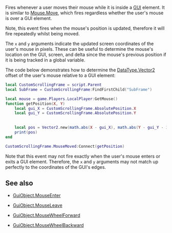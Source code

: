 Fires whenever a user moves their mouse while it is inside a [GUI](https://developer.roblox.com/api-reference/class/GuiObject) element. It is similar to [Mouse.Move](https://developer.roblox.com/api-reference/event/Mouse/Move), which fires regardless whether the user's mouse is over a GUI element.

Note, this event fires when the mouse's position is updated, therefore it will fire repeatedly whilst being moved.

The `x` and `y` arguments indicate the updated screen coordinates of the user's mouse in pixels. These can be useful to determine the mouse's location on the GUI, screen, and delta since the mouse's previous position if it is being tracked in a global variable.

The code below demonstrates how to determine the [DataType.Vector2](https://developer.roblox.com/search#stq=Vector2) offset of the user's mouse relative to a GUI element:

```lua
local CustomScrollingFrame = script.Parent
local SubFrame = CustomScrollingFrame:FindFirstChild("SubFrame")

local mouse = game.Players.LocalPlayer:GetMouse()
function getPosition(X, Y)
	local gui_X = CustomScrollingFrame.AbsolutePosition.X
	local gui_Y = CustomScrollingFrame.AbsolutePosition.Y
	
	
	local pos = Vector2.new(math.abs(X - gui_X), math.abs(Y - gui_Y - 36))
	print(pos)
end

CustomScrollingFrame.MouseMoved:Connect(getPosition)
```

Note that this event may not fire exactly when the user's mouse enters or exits a GUI element. Therefore, the `x` and `y` arguments may not match up perfectly to the coordinates of the GUI's edges.

## See also

 - [GuiObject.MouseEnter](https://developer.roblox.com/api-reference/event/GuiObject/MouseEnter)

 - [GuiObject.MouseLeave](https://developer.roblox.com/api-reference/event/GuiObject/MouseLeave)

 - [GuiObject.MouseWheelForward](https://developer.roblox.com/api-reference/event/GuiObject/MouseWheelForward)

 - [GuiObject.MouseWheelBackward](https://developer.roblox.com/api-reference/event/GuiObject/MouseWheelBackward)
